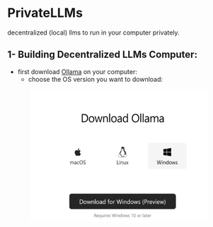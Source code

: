 # PrivateLLMs

decentralized (local) llms to run in your computer privately. 

## 1- Building Decentralized LLMs Computer:
  - first download [Ollama](https://ollama.com/download/) on your computer:
      - choose the OS version you want to download:
        
<p align="center">
  <img src="https://github.com/Esmail-ibraheem/Private-llms/blob/main/ollama.jpg" alt="Your Image Description" width="400" height=300">
</p>
